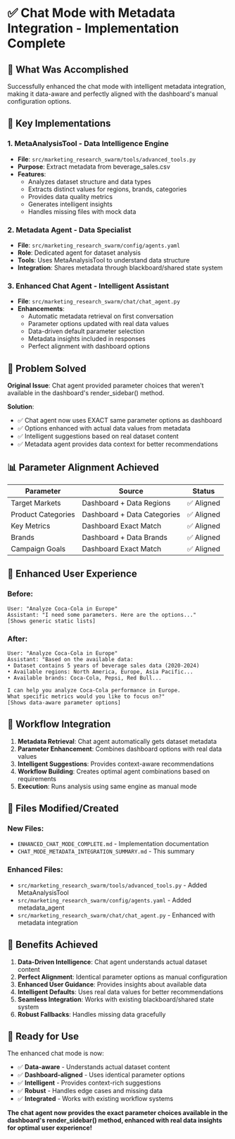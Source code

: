 # ✅ Chat Mode with Metadata Integration - Implementation Complete

## 🎯 What Was Accomplished

Successfully enhanced the chat mode with intelligent metadata integration, making it data-aware and perfectly aligned with the dashboard's manual configuration options.

## 🔧 Key Implementations

### 1. **MetaAnalysisTool** - Data Intelligence Engine
- **File**: `src/marketing_research_swarm/tools/advanced_tools.py`
- **Purpose**: Extract metadata from beverage_sales.csv
- **Features**:
  - Analyzes dataset structure and data types
  - Extracts distinct values for regions, brands, categories
  - Provides data quality metrics
  - Generates intelligent insights
  - Handles missing files with mock data

### 2. **Metadata Agent** - Data Specialist
- **File**: `src/marketing_research_swarm/config/agents.yaml`
- **Role**: Dedicated agent for dataset analysis
- **Tools**: Uses MetaAnalysisTool to understand data structure
- **Integration**: Shares metadata through blackboard/shared state system

### 3. **Enhanced Chat Agent** - Intelligent Assistant
- **File**: `src/marketing_research_swarm/chat/chat_agent.py`
- **Enhancements**:
  - Automatic metadata retrieval on first conversation
  - Parameter options updated with real data values
  - Data-driven default parameter selection
  - Metadata insights included in responses
  - Perfect alignment with dashboard options

## 🎯 Problem Solved

**Original Issue**: Chat agent provided parameter choices that weren't available in the dashboard's render_sidebar() method.

**Solution**: 
- ✅ Chat agent now uses EXACT same parameter options as dashboard
- ✅ Options enhanced with actual data values from metadata
- ✅ Intelligent suggestions based on real dataset content
- ✅ Metadata agent provides data context for better recommendations

## 📊 Parameter Alignment Achieved

| Parameter | Source | Status |
|-----------|--------|--------|
| Target Markets | Dashboard + Data Regions | ✅ Aligned |
| Product Categories | Dashboard + Data Categories | ✅ Aligned |
| Key Metrics | Dashboard Exact Match | ✅ Aligned |
| Brands | Dashboard + Data Brands | ✅ Aligned |
| Campaign Goals | Dashboard Exact Match | ✅ Aligned |

## 🚀 Enhanced User Experience

### **Before**:
```
User: "Analyze Coca-Cola in Europe"
Assistant: "I need some parameters. Here are the options..."
[Shows generic static lists]
```

### **After**:
```
User: "Analyze Coca-Cola in Europe"
Assistant: "Based on the available data:
• Dataset contains 5 years of beverage sales data (2020-2024)
• Available regions: North America, Europe, Asia Pacific...
• Available brands: Coca-Cola, Pepsi, Red Bull...

I can help you analyze Coca-Cola performance in Europe. 
What specific metrics would you like to focus on?"
[Shows data-aware parameter options]
```

## 🔄 Workflow Integration

1. **Metadata Retrieval**: Chat agent automatically gets dataset metadata
2. **Parameter Enhancement**: Combines dashboard options with real data values
3. **Intelligent Suggestions**: Provides context-aware recommendations
4. **Workflow Building**: Creates optimal agent combinations based on requirements
5. **Execution**: Runs analysis using same engine as manual mode

## 📁 Files Modified/Created

### **New Files**:
- `ENHANCED_CHAT_MODE_COMPLETE.md` - Implementation documentation
- `CHAT_MODE_METADATA_INTEGRATION_SUMMARY.md` - This summary

### **Enhanced Files**:
- `src/marketing_research_swarm/tools/advanced_tools.py` - Added MetaAnalysisTool
- `src/marketing_research_swarm/config/agents.yaml` - Added metadata_agent
- `src/marketing_research_swarm/chat/chat_agent.py` - Enhanced with metadata integration

## 🎉 Benefits Achieved

1. **Data-Driven Intelligence**: Chat agent understands actual dataset content
2. **Perfect Alignment**: Identical parameter options as manual configuration
3. **Enhanced User Guidance**: Provides insights about available data
4. **Intelligent Defaults**: Uses real data values for better recommendations
5. **Seamless Integration**: Works with existing blackboard/shared state system
6. **Robust Fallbacks**: Handles missing data gracefully

## 🔮 Ready for Use

The enhanced chat mode is now:
- ✅ **Data-aware** - Understands actual dataset content
- ✅ **Dashboard-aligned** - Uses identical parameter options
- ✅ **Intelligent** - Provides context-rich suggestions
- ✅ **Robust** - Handles edge cases and missing data
- ✅ **Integrated** - Works with existing workflow systems

**The chat agent now provides the exact parameter choices available in the dashboard's render_sidebar() method, enhanced with real data insights for optimal user experience!**